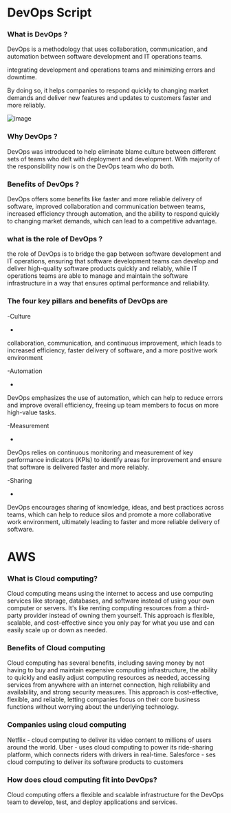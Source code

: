 # DevOps Script

  

### What is DevOps ? 

DevOps is a methodology that uses collaboration, communication, and automation between software development and IT operations teams.  

integrating development and operations teams and minimizing errors and downtime. 

By doing so, it helps companies to respond quickly to changing market demands and deliver new features and updates to customers faster and more reliably. 

  ![image](https://user-images.githubusercontent.com/129948378/231516675-b5463f16-bd24-44b3-ad24-a2f27ca6d055.png)


### Why DevOps ? 

DevOps was introduced to help eliminate blame culture between different sets of teams who delt with deployment and development. With majority of the responsibility now is on the DevOps team who do both. 

  

### Benefits of DevOps ? 

DevOps offers some benefits like faster and more reliable delivery of software, improved collaboration and communication between teams, increased efficiency through automation, and the ability to respond quickly to changing market demands, which can lead to a competitive advantage. 

 ### what is the role of DevOps ? 

the role of DevOps is to bridge the gap between software development and IT operations, ensuring that software development teams can develop and deliver high-quality software products quickly and reliably, while IT operations teams are able to manage and maintain the software infrastructure in a way that ensures optimal performance and reliability. 

### The four key pillars and benefits of DevOps are 

  

-Culture 

- 

collaboration, communication, and continuous improvement, which leads to increased efficiency, faster delivery of software, and a more positive work environment 

  

-Automation 

- 

DevOps emphasizes the use of automation, which can help to reduce errors and improve overall efficiency, freeing up team members to focus on more high-value tasks. 

  

-Measurement 

- 

DevOps relies on continuous monitoring and measurement of key performance indicators (KPIs) to identify areas for improvement and ensure that software is delivered faster and more reliably. 

  

-Sharing 

- 

DevOps encourages sharing of knowledge, ideas, and best practices across teams, which can help to reduce silos and promote a more collaborative work environment, ultimately leading to faster and more reliable delivery of software. 

  

# AWS  

  

### What is Cloud computing? 

Cloud computing means using the internet to access and use computing services like storage, databases, and software instead of using your own computer or servers. It's like renting computing resources from a third-party provider instead of owning them yourself. This approach is flexible, scalable, and cost-effective since you only pay for what you use and can easily scale up or down as needed. 

  

### Benefits of Cloud computing  

Cloud computing has several benefits, including saving money by not having to buy and maintain expensive computing infrastructure, the ability to quickly and easily adjust computing resources as needed, accessing services from anywhere with an internet connection, high reliability and availability, and strong security measures. This approach is cost-effective, flexible, and reliable, letting companies focus on their core business functions without worrying about the underlying technology. 

 

 

### Companies using cloud computing 

  

Netflix - cloud computing to deliver its video content to millions of users around the world. Uber - uses cloud computing to power its ride-sharing platform, which connects riders with drivers in real-time. Salesforce - ses cloud computing to deliver its software products to customers 

 

### How does cloud computing fit into DevOps? 

Cloud computing offers a flexible and scalable infrastructure for the DevOps team to develop, test, and deploy applications and services. 

